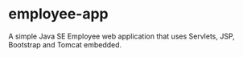 # employee-app
A simple Java SE Employee web application that uses Servlets, JSP, Bootstrap and Tomcat embedded.
